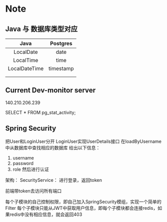 # Note

## Java 与 数据库类型对应

|     Java      | Postgres  |
|:-------------:|:---------:|
|   LocalDate   |   date    |
|   LocalTime   |   time    |
| LocalDateTime | timestamp |
|               |           |
|               |           |



## Current Dev-monitor server
140.210.206.239

SELECT * FROM pg_stat_activity;



## Spring Security
把User和LoginUser分开
LoginUser实现UserDetails接口
在loadByUsername中从数据库中查找相应的数据库
给出以下信息：
1. username
2. password
3. role
然后进行认证




   

架构：
SecurityService：
进行登录，返回token

前端带token去访问所有端口

每个子模块的自己控制权限，即自己加入SpringSecurity模组，实现一个简单的Filter
每个子模块只能从JWT中获取用户信息，即每个子模块都会连接redis，如果redis中没有相应信息，就会返回403



